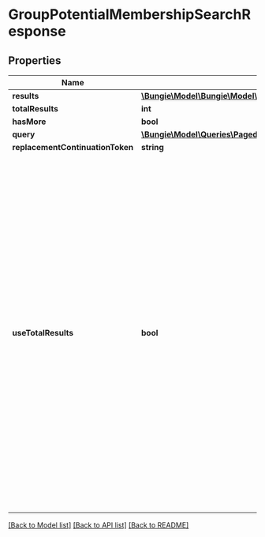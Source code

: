 # GroupPotentialMembershipSearchResponse

## Properties
Name | Type | Description | Notes
------------ | ------------- | ------------- | -------------
**results** | [**\Bungie\Model\\Bungie\Model\GroupsV2\GroupPotentialMembership[]**](GroupPotentialMembership.md) |  | [optional] 
**totalResults** | **int** |  | [optional] 
**hasMore** | **bool** |  | [optional] 
**query** | [**\Bungie\Model\Queries\PagedQuery**](PagedQuery.md) |  | [optional] 
**replacementContinuationToken** | **string** |  | [optional] 
**useTotalResults** | **bool** | If useTotalResults is true, then totalResults represents an accurate count.  If False, it does not, and may be estimated/only the size of the current page.  Either way, you should probably always only trust hasMore.  This is a long-held historical throwback to when we used to do paging with known total results. Those queries toasted our database, and we were left to hastily alter our endpoints and create backward- compatible shims, of which useTotalResults is one. | [optional] 

[[Back to Model list]](../README.md#documentation-for-models) [[Back to API list]](../README.md#documentation-for-api-endpoints) [[Back to README]](../README.md)


